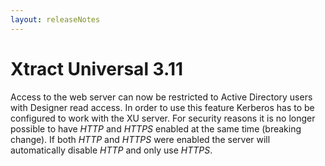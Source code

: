 ```yaml
---
layout: releaseNotes
---
```


# Xtract Universal 3.11

Access to the web server can now be restricted to Active Directory users with Designer read access.
In order to use this feature Kerberos has to be configured to work with the XU server.
For security reasons it is no longer possible to have *HTTP* and *HTTPS* enabled at the same time (breaking change). If both *HTTP* and *HTTPS* were enabled the server will automatically disable *HTTP* and only use *HTTPS*.